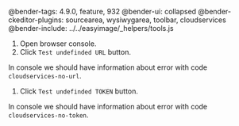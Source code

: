 @bender-tags: 4.9.0, feature, 932
@bender-ui: collapsed
@bender-ckeditor-plugins: sourcearea, wysiwygarea, toolbar, cloudservices
@bender-include: ../../easyimage/_helpers/tools.js

1. Open browser console.
1. Click `Test undefinded URL` button.

In console we should have information about error with code `cloudservices-no-url`.

1. Click `Test undefinded TOKEN` button.

In console we should have information about error with code `cloudservices-no-token`.
